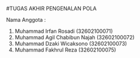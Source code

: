 #TUGAS AKHIR PENGENALAN POLA

Nama Anggota :
1.	Muhammad Irfan Rosadi (32602100071)
2.	Muhammad Agil Chabibun Najah (32602100072)
3.	Muhammad Dzaki Wicaksono (32602100073)
4.	Muhammad Fakhrul Reza (32602100075)
